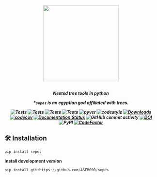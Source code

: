 <!-- <h1 align="center" style="font-family:Monospace" >Py🌲Class</h1> -->
<h5 align="center">
<img width="250px" src="https://github.com/ASEM000/sepes/assets/48389287/e3b063a4-369c-4157-92ca-017abfa7d26e"> <br>

<br>

Nested tree tools in python

\*`sepes` is an egyptian god affiliated with trees.

![Tests](https://github.com/ASEM000/sepes/actions/workflows/test_default.yml/badge.svg)
![Tests](https://github.com/ASEM000/sepes/actions/workflows/test_jax.yml/badge.svg)
![Tests](https://github.com/ASEM000/sepes/actions/workflows/test_numpy.yml/badge.svg)
![Tests](https://github.com/ASEM000/sepes/actions/workflows/test_torch.yml/badge.svg)
![pyver](https://img.shields.io/badge/python-3.8%203.9%203.10%203.11%203.12_-blue)
![codestyle](https://img.shields.io/badge/codestyle-black-black)
[![Downloads](https://static.pepy.tech/badge/sepes)](https://pepy.tech/project/sepes)
[![codecov](https://codecov.io/gh/ASEM000/sepes/branch/main/graph/badge.svg?token=TZBRMO0UQH)](https://codecov.io/gh/ASEM000/sepes)
[![Documentation Status](https://readthedocs.org/projects/sepes/badge/?version=latest)](https://sepes.readthedocs.io/?badge=latest)
![GitHub commit activity](https://img.shields.io/github/commit-activity/m/ASEM000/sepes)
[![DOI](https://zenodo.org/badge/512717921.svg)](https://zenodo.org/badge/latestdoi/512717921)
![PyPI](https://img.shields.io/pypi/v/sepes)
[![CodeFactor](https://www.codefactor.io/repository/github/asem000/sepes/badge)](https://www.codefactor.io/repository/github/asem000/sepes)

</h5>

## 🛠️ Installation<a id="installation"></a>

```python
pip install sepes
```

**Install development version**

```python
pip install git+https://github.com/ASEM000/sepes
```
